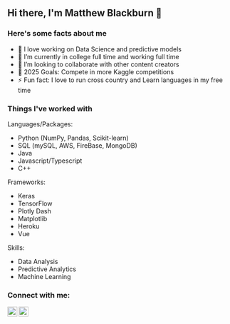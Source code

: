 ## Hi there, I'm Matthew Blackburn 👋

### Here's some facts about me

- 🔭 I love working on Data Science and predictive models
- 🌱 I’m currently in college full time and working full time
- 👯 I’m looking to collaborate with other content creators
- 🥅 2025 Goals: Compete in more Kaggle competitions
- ⚡ Fun fact: I love to run cross country and Learn languages in my free time

### Things I've worked with
Languages/Packages:
- Python (NumPy, Pandas, Scikit-learn)
- SQL (mySQL, AWS, FireBase, MongoDB)
- Java
- Javascript/Typescript
- C++

Frameworks:
- Keras
- TensorFlow
- Plotly Dash
- Matplotlib
- Heroku
- Vue

Skills: 
- Data Analysis 
- Predictive Analytics
- Machine Learning
### Connect with me:

[<img align="left" alt="LinkedIn" width="22px" src="https://i.imgur.com/uIplDZh.png" />][linkedin]
[<img align="left" alt="Mail" width="22px" src="https://i.imgur.com/tGmm485.png" />][mail]

[linkedin]: https://www.linkedin.com/in/matthew-blackburn-b89a2520a/
[mail]: mailto:matthewblackbu@gmail.com

